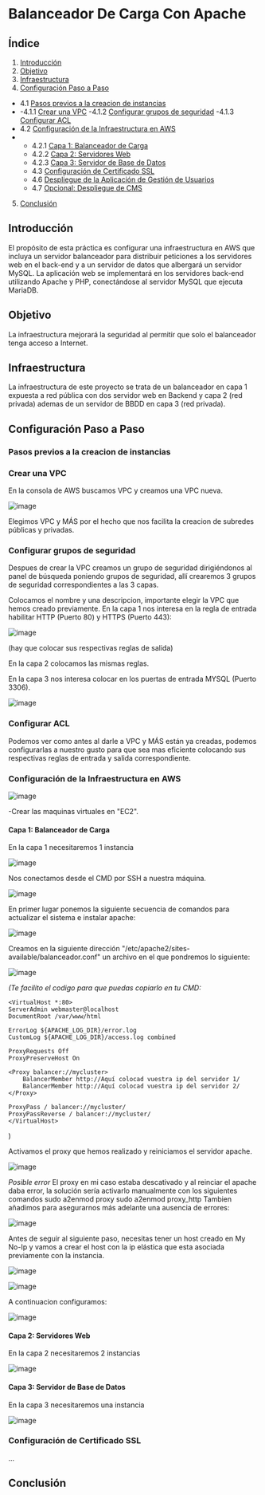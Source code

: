 # Balanceador De Carga Con Apache

## Índice

1. [Introducción](#introducción)
2. [Objetivo](#objetivo)
3. [Infraestructura](#infraestructura)
4. [Configuración Paso a Paso](#configuración-paso-a-paso)
 - 4.1 [Pasos previos a la creacion de instancias](#Pasos-previos-a-la-creacion-de-instancias)
 - 
   -4.1.1 [Crear una VPC](#Crear-una-VPC)
        -4.1.2 [Configurar grupos de seguridad](#Configurar-grupos-de-seguridad)
        -4.1.3 [Configurar ACL](#Configurar-ACL) 
 - 4.2 [Configuración de la Infraestructura en AWS](#configuración-de-la-infraestructura-en-aws)
 - 
     - 4.2.1 [Capa 1: Balanceador de Carga](#capa-1-balanceador-de-carga)
     - 4.2.2 [Capa 2: Servidores Web](#capa-2-servidores-web)
     - 4.2.3 [Capa 3: Servidor de Base de Datos](#capa-3-servidor-de-base-de-datos)
    - 4.3 [Configuración de Certificado SSL](#configuración-de-certificado-ssl)
    - 4.6 [Despliegue de la Aplicación de Gestión de Usuarios](#despliegue-de-la-aplicación-de-gestión-de-usuarios)
    - 4.7 [Opcional: Despliegue de CMS](#opcional-despliegue-de-cms)
5. [Conclusión](#Conclusión)

## Introducción

El propósito de esta práctica es configurar una infraestructura en AWS que incluya un servidor balanceador para distribuir peticiones a los servidores web en el back-end y a un servidor de datos que albergará un servidor MySQL. La aplicación web se implementará en los servidores back-end utilizando Apache y PHP, conectándose al servidor MySQL que ejecuta MariaDB.

## Objetivo

La infraestructura mejorará la seguridad al permitir que solo el balanceador tenga acceso a Internet.

## Infraestructura

La infraestructura de este proyecto se trata de un balanceador en capa 1 expuesta a red pública con dos servidor web en Backend y capa 2 (red privada) ademas de un servidor de BBDD en capa 3 (red privada).

## Configuración Paso a Paso

### Pasos previos a la creacion de instancias

### Crear una VPC

En la consola de AWS buscamos VPC y creamos una VPC nueva.

![image](https://github.com/ArturoLucero28/BalanceadorDeCargaConApache/assets/146435794/2370997f-f926-4b77-9e58-e9de429004a8)

Elegimos VPC y MÁS por el hecho que nos facilita la creacion de subredes públicas y privadas.

### Configurar grupos de seguridad

Despues de crear la VPC creamos un grupo de seguridad dirigiéndonos al panel de búsqueda poniendo grupos de seguridad, allí crearemos 3 grupos de seguridad correspondientes a las 3 capas.

Colocamos el nombre y una descripcion, importante elegir la VPC que hemos creado previamente.
En la capa 1 nos interesa en la regla de entrada habilitar HTTP (Puerto 80) y HTTPS (Puerto 443):

![image](https://github.com/ArturoLucero28/BalanceadorDeCargaConApache/assets/146435794/456b3e12-578d-4a29-b32c-aa40fa8f1ef7)

(hay que colocar sus respectivas reglas de salida)

En la capa 2  colocamos las mismas reglas.

En la capa 3 nos interesa colocar en los puertas de entrada MYSQL (Puerto 3306).

![image](https://github.com/ArturoLucero28/BalanceadorDeCargaConApache/assets/146435794/61cc1f78-f947-44b9-961c-7dbc737773f2)

### Configurar ACL

Podemos ver como antes al darle a VPC y MÁS están ya creadas, podemos configurarlas a nuestro gusto para que sea mas eficiente colocando sus respectivas reglas de entrada y salida correspondiente.
### Configuración de la Infraestructura en AWS

![image](https://github.com/ArturoLucero28/BalanceadorDeCargaConApache/assets/146435794/2b65da82-4775-4d6d-92bf-68f6b9a35bc8)

-Crear las maquinas virtuales en "EC2".

#### Capa 1: Balanceador de Carga

En la capa 1 necesitaremos 1 instancia

![image](https://github.com/ArturoLucero28/BalanceadorDeCargaConApache/assets/146435794/eba22e65-1cb7-4426-b3de-a5bb03dd6128)

Nos conectamos desde el CMD por SSH a nuestra máquina.

![image](https://github.com/ArturoLucero28/BalanceadorDeCargaConApache/assets/146435794/cf567f8f-6c6b-4b10-bd9d-5a3de63576dd)


En primer lugar ponemos la siguiente secuencia de comandos para actualizar el sistema e instalar apache:

![image](https://github.com/ArturoLucero28/BalanceadorDeCargaConApache/assets/146435794/1ea42336-bbd4-468e-b9ae-71771e1a49e6)

Creamos en la siguiente dirección "/etc/apache2/sites-available/balanceador.conf" un archivo en el que pondremos lo siguiente:

![image](https://github.com/ArturoLucero28/BalanceadorDeCargaConApache/assets/146435794/f81b78ef-e2e7-412b-92c8-365e89162b09)

*(Te facilito el codigo para que puedas copiarlo en tu CMD:*

    <VirtualHost *:80>
    ServerAdmin webmaster@localhost
    DocumentRoot /var/www/html
    
    ErrorLog ${APACHE_LOG_DIR}/error.log
    CustomLog ${APACHE_LOG_DIR}/access.log combined

    ProxyRequests Off
    ProxyPreserveHost On

    <Proxy balancer://mycluster>
        BalancerMember http://Aquí colocad vuestra ip del servidor 1/
        BalancerMember http://Aquí colocad vuestra ip del servidor 2/
    </Proxy>

    ProxyPass / balancer://mycluster/
    ProxyPassReverse / balancer://mycluster/
    </VirtualHost>
)

Activamos el proxy que hemos realizado y reiniciamos el servidor apache.

![image](https://github.com/ArturoLucero28/BalanceadorDeCargaConApache/assets/146435794/14a42d0b-10f4-4b06-8e04-8edc9a852090)

*Posible error*
El proxy en mi caso estaba descativado y al reinciar el apache daba error, la solución sería activarlo manualmente con los siguientes comandos
sudo a2enmod proxy
sudo a2enmod proxy_http
Tambien añadimos para asegurarnos más adelante una ausencia de errores:

![image](https://github.com/ArturoLucero28/BalanceadorDeCargaConApache/assets/146435794/18fdc0cc-fda3-4638-a2be-05e15c618514)


Antes de seguir al siguiente paso, necesitas tener un host creado en My No-Ip y vamos a crear el host con la ip elástica que esta asociada previamente con la instancia.

![image](https://github.com/ArturoLucero28/BalanceadorDeCargaConApache/assets/146435794/7ecfb966-1a27-49c9-952a-5d6f05d937c2)

![image](https://github.com/ArturoLucero28/BalanceadorDeCargaConApache/assets/146435794/554bf1d6-7cc6-438c-a7cf-0e9291281b84)

A continuacion configuramos:

![image](https://github.com/ArturoLucero28/BalanceadorDeCargaConApache/assets/146435794/32e4c856-303f-469f-a418-88e611154035)


#### Capa 2: Servidores Web

En la capa 2 necesitaremos 2 instancias

![image](https://github.com/ArturoLucero28/BalanceadorDeCargaConApache/assets/146435794/b6ba9f56-6b91-49ec-addb-cb7b238f70f7)


#### Capa 3: Servidor de Base de Datos

En la capa 3 necesitaremos una instancia

![image](https://github.com/ArturoLucero28/BalanceadorDeCargaConApache/assets/146435794/7c2277e6-b65c-4442-89e2-3f725e0c7071)


### Configuración de Certificado SSL

...

## Conclusión




